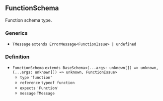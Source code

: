 FunctionSchema
--------------

Function schema type.

### Generics

*   `TMessage` `extends ErrorMessage<FunctionIssue> | undefined`

### Definition

*   `FunctionSchema` `extends BaseSchema<(...args: unknown[]) => unknown, (...args: unknown[]) => unknown, FunctionIssue>`
    *   `type` `'function'`
    *   `reference` `typeof function`
    *   `expects` `'Function'`
    *   `message` `TMessage`